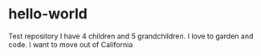 # hello-world
Test repository
I have 4 children and 5 grandchildren.  I love to garden and code.  I want to move out of California
